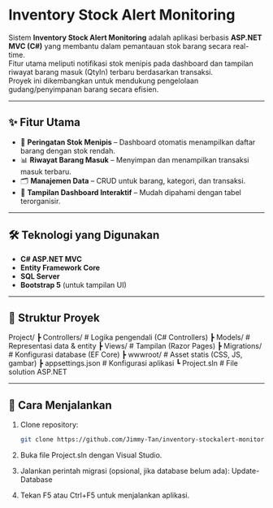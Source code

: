 # Inventory Stock Alert Monitoring

Sistem **Inventory Stock Alert Monitoring** adalah aplikasi berbasis **ASP.NET MVC (C#)** yang membantu dalam pemantauan stok barang secara real-time.  
Fitur utama meliputi notifikasi stok menipis pada dashboard dan tampilan riwayat barang masuk (QtyIn) terbaru berdasarkan transaksi.  
Proyek ini dikembangkan untuk mendukung pengelolaan gudang/penyimpanan barang secara efisien.

---

## ✨ Fitur Utama
- 🚨 **Peringatan Stok Menipis** – Dashboard otomatis menampilkan daftar barang dengan stok rendah.  
- 📊 **Riwayat Barang Masuk** – Menyimpan dan menampilkan transaksi masuk terbaru.  
- 🗂 **Manajemen Data** – CRUD untuk barang, kategori, dan transaksi.  
- 📱 **Tampilan Dashboard Interaktif** – Mudah dipahami dengan tabel terorganisir.  

---

## 🛠️ Teknologi yang Digunakan
- **C# ASP.NET MVC**  
- **Entity Framework Core**  
- **SQL Server**  
- **Bootstrap 5** (untuk tampilan UI)  

---

## 📂 Struktur Proyek
Project/
┣ Controllers/ # Logika pengendali (C# Controllers)
┣ Models/ # Representasi data & entity
┣ Views/ # Tampilan (Razor Pages)
┣ Migrations/ # Konfigurasi database (EF Core)
┣ wwwroot/ # Asset statis (CSS, JS, gambar)
┣ appsettings.json # Konfigurasi aplikasi
┗ Project.sln # File solution ASP.NET

---

## 🚀 Cara Menjalankan
1. Clone repository:
   ```bash
   git clone https://github.com/Jimmy-Tan/inventory-stockalert-monitoring.git
2. Buka file Project.sln dengan Visual Studio.

3. Jalankan perintah migrasi (opsional, jika database belum ada):
Update-Database

5. Tekan F5 atau Ctrl+F5 untuk menjalankan aplikasi.
